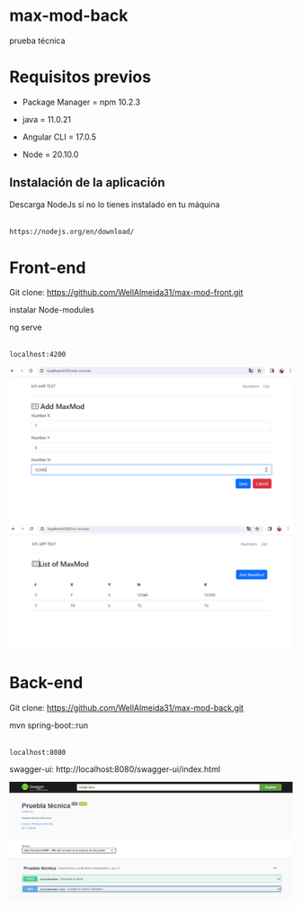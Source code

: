 # max-mod-back
prueba técnica

# Requisitos previos

* Package Manager = npm 10.2.3

* java = 11.0.21

* Angular CLI = 17.0.5

* Node = 20.10.0

## Instalación de la aplicación

Descarga NodeJs si no lo tienes instalado en tu máquina

```sh

https://nodejs.org/en/download/

```
# Front-end
Git clone: https://github.com/WellAlmeida31/max-mod-front.git

instalar Node-modules

ng serve

```sh

localhost:4200

```
![img_1.png](img_1.png)
![img_2.png](img_2.png)



# Back-end

Git clone: https://github.com/WellAlmeida31/max-mod-back.git

mvn spring-boot::run

```sh

localhost:8080

```

swagger-ui: http://localhost:8080/swagger-ui/index.html

![img.png](img.png)